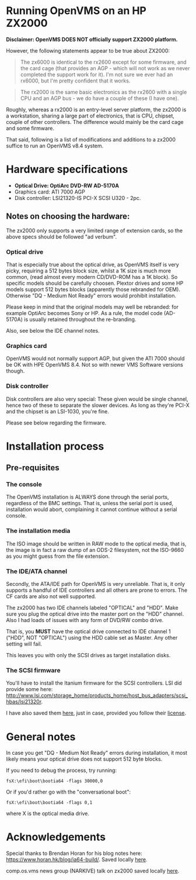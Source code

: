 # Running OpenVMS on an HP ZX2000 

**Disclaimer: OpenVMS DOES NOT officially support ZX2000 platform.**

However, the following statements appear to be true about ZX2000:
> The zx6000 is identical to the rx2600 except for some firmware, and the card
cage (that provides an AGP - which will not work as we never completed the
support work for it). I'm not sure we ever had an rx6000, but I'm pretty
confident that it works.

>The rx2000 is the same basic electronics as the rx2600 with a single CPU and
an AGP bus - we do have a couple of these (I have one).

Roughly, whereas a rx2000 is an entry-level server platform, the zx2000 is a
workstation, sharing a large part of electronics, that is CPU, chipset, couple
of other controllers. The difference would mainly be the card cage and some
firmware.

That said, following is a list of modifications and additions to a zx2000 suffice
to run an OpenVMS v8.4 system.
 
# Hardware specifications

* **Optical Drive: OptiArc DVD-RW AD-5170A**
* Graphics card: ATI 7000 AGP
* Disk controller: LSI21320-IS PCI-X SCSI U320 - 2pc.

## Notes on choosing the hardware:

The zx2000 only supports a very limited range of extension cards, so the above
specs should be followed "ad verbum". 

### Optical drive 
That is especially true about the optical drive, as OpenVMS itself is very picky,
requiring a 512 bytes block size, whilst a 1K size is much more common, (read
almost every modern CD/DVD-ROM has a 1K block). So specific models should be 
carefully choosen.
Plextor drives and some HP models support 512 bytes blocks (apparently
those rebranded for OEM). Otherwise "DQ - Medium Not Ready" errors would
prohibit installation.

Please keep in mind that the original models may well be rebranded: for example
OptiArc becomes Sony or HP. As a rule, the model code (AD-5170A) is usually
retained throughout the re-branding.

Also, see below the IDE channel notes.

### Graphics card
OpenVMS would not normally support AGP, but given the ATI 7000 should be OK with
HPE OpenVMS 8.4. Not so with newer VMS Software versions though. 

### Disk controller
Disk controllers are also very special: These given would be single channel,
hence two of these to separate the slower devices. As long as they're PCI-X
and the chipset is an LSI-1030, you're fine.

Please see below regarding the firmware.

# Installation process

## Pre-requisites

### The console
The OpenVMS installation is ALWAYS done through the serial ports, regardless of
the BMC settings. That is, unless the serial port is used, installation would
abort, complaining it cannot continue without a serial console.

### The installation media
The ISO image should be written in RAW mode to the optical media, that is, the
image is in fact a raw dump of an ODS-2 filesystem, not the ISO-9660 as you
might guess from the file extension. 

### The IDE/ATA channel
Secondly, the ATA/IDE path for OpenVMS is very unreliable. That is, it only
supports a handful of IDE controllers and all others are prone to errors.
The CF cards are also not well supported.

The zx2000 has two IDE channels labeled "OPTICAL" and "HDD". Make sure you plug the optical drive into the master port on the "HDD" channel. Also I had loads of issues with any form of DVD/RW combo drive.

That is, you **MUST** have the optical drive connected to IDE channel 1
("HDD", NOT "OPTICAL") using the HDD cable set as Master. Any other setting
will fail. 

This leaves you with only the SCSI drives as target installation disks.

### The SCSI firmware

You'll have to install the Itanium firmware for the SCSI controllers.
LSI did provide some here: http://www.lsi.com/storage_home/products_home/host_bus_adapters/scsi_hbas/lsi21320r.

I have also saved them [here](scsi-hba-firmware), just in case, provided you
follow their [license](license.txt).

# General notes

In case you get "DQ - Medium Not Ready" errors during installation, it most
likely means your optical drive does not support 512 byte blocks.

If you need to debug the process, try running:
```
fsX:\efi\boot\bootia64 -flags 30000,0
```

Or if you'd rather go with the "conversational boot":
```
fsX:\efi\boot\bootia64 -flags 0,1
```
where X is the optical media drive.

# Acknowledgements

Special thanks to Brendan Horan for his blog notes here: https://www.horan.hk/blog/ia64-build/. Saved locally [here](doc/Itanium%202%2C%20I%27ve%20got%20one%20by%20Brendan%20Horan.pdf).

comp.os.vms news group (NARKIVE) talk on zx2000 saved locally [here](doc/OpenVMS%20on%20zx2000%20or%20zx6000.pdf).
